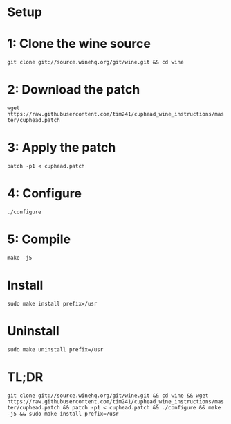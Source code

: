 # Setup
# 1: Clone the wine source <br />
```git clone git://source.winehq.org/git/wine.git && cd wine``` <br />
# 2: Download the patch <br /> 
```wget https://raw.githubusercontent.com/tim241/cuphead_wine_instructions/master/cuphead.patch``` <br />
# 3: Apply the patch <br /> 
```patch -p1 < cuphead.patch``` <br />
# 4: Configure <br />
```./configure``` <br />
# 5: Compile <br />
```make -j5``` <br />
# Install <br />
```sudo make install prefix=/usr``` <br />
# Uninstall
```sudo make uninstall prefix=/usr``` <br />
# TL;DR <br />
```git clone git://source.winehq.org/git/wine.git && cd wine && wget https://raw.githubusercontent.com/tim241/cuphead_wine_instructions/master/cuphead.patch && patch -p1 < cuphead.patch && ./configure && make -j5 && sudo make install prefix=/usr``` <br />

